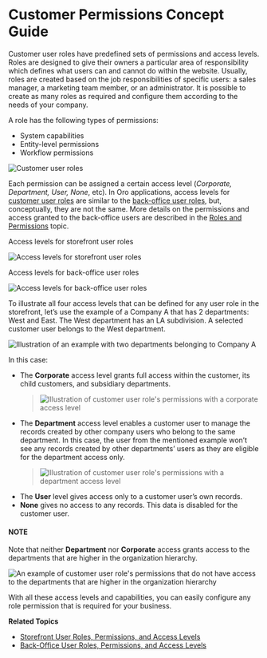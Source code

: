 <a id="concept-guide-customers-permissions"></a>

# Customer Permissions Concept Guide

Customer user roles have predefined sets of permissions and access levels. Roles are designed to give their owners a particular area of responsibility which defines what users can and cannot do within the website. Usually, roles are created based on the job responsibilities of specific users: a sales manager, a marketing team member, or an administrator. It is possible to create as many roles as required and configure them according to the needs of your company.

A role has the following types of permissions:

* System capabilities
* Entity-level permissions
* Workflow permissions

![Customer user roles](user/img/concept-guides/customers/permissions.png)

Each permission can be assigned a certain access level (*Corporate, Department, User, None*, etc). In Oro applications, access levels for [customer user roles](../../../storefront/account/roles/index.md#frontstore-guide-roles) are similar to the [back-office user roles](../../../back-office/system/user-management/roles/index.md#user-guide-user-management-permissions-ownership-type), but, conceptually, they are not the same. More details on the permissions and access granted to the back-office users are described in the [Roles and Permissions](../../../back-office/system/user-management/roles/index.md#user-guide-user-management-permissions-roles) topic.

Access levels for storefront user roles

![Access levels for storefront user roles](user/img/concept-guides/customers/access_levels_storefront_users.png)

Access levels for back-office user roles

![Access levels for back-office user roles](user/img/concept-guides/customers/access_levels_backoffice_users.png)

To illustrate all four access levels that can be defined for any user role in the storefront, let’s use the example of a Company A that has 2 departments: West and East. The West department has an LA subdivision. A selected customer user belongs to the West department.

![Illustration of an example with two departments belonging to Company A](user/img/concept-guides/customers/access_levels_main.png)

In this case:

* The **Corporate** access level grants full access within the customer, its child customers, and subsidiary departments.
  > ![Illustration of customer user role's permissions with a corporate access level](user/img/concept-guides/customers/access_levels_corporate1.png)
* The **Department** access level enables a customer user to manage the records created by other company users who belong to the same department. In this case, the user from the mentioned example won’t see any records created by other departments’ users as they are eligible for the department access only.
  > ![Illustration of customer user role's permissions with a department access level](user/img/concept-guides/customers/access_levels_department.png)
* The **User** level gives access only to a customer user’s own records.
* **None** gives no access to any records. This data is disabled for the customer user.

#### NOTE
Note that neither **Department** nor **Corporate** access grants access to the departments that are higher in the organization hierarchy.

![An example of customer user role's permissions that do not have access to the departments that are higher in the organization hierarchy](user/img/concept-guides/customers/access_levels_no_access.png)

With all these access levels and capabilities, you can easily configure any role permission that is required for your business.

**Related Topics**

* [Storefront User Roles, Permissions, and Access Levels](../../../storefront/account/roles/index.md#frontstore-guide-roles)
* [Back-Office User Roles, Permissions, and Access Levels](../../../back-office/system/user-management/roles/index.md#user-guide-user-management-permissions-roles)
